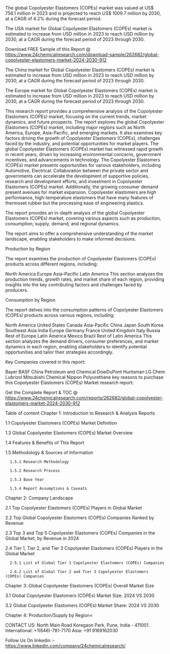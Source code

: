 The global Copolyester Elastomers (COPEs) market was valued at US$ 756.1 million in 2023 and is projected to reach US$ 1009.7 million by 2030, at a CAGR of 4.2% during the forecast period.

The USA market for Global Copolyester Elastomers (COPEs)  market is estimated to increase from USD million in 2023 to reach USD million by 2030, at a CAGR during the forecast period of 2023 through 2030.

Download FREE Sample of this Report @ https://www.24chemicalresearch.com/download-sample/262682/global-copolyester-elastomers-market-2024-2030-912

The China market for Global Copolyester Elastomers (COPEs)  market is estimated to increase from USD million in 2023 to reach USD million by 2030, at a CAGR during the forecast period of 2023 through 2030.

The Europe market for Global Copolyester Elastomers (COPEs)  market is estimated to increase from USD million in 2023 to reach USD million by 2030, at a CAGR during the forecast period of 2023 through 2030.

This research report provides a comprehensive analysis of the Copolyester Elastomers (COPEs) market, focusing on the current trends, market dynamics, and future prospects. The report explores the global Copolyester Elastomers (COPEs) market, including major regions such as North America, Europe, Asia-Pacific, and emerging markets. It also examines key factors driving the growth of Copolyester Elastomers (COPEs), challenges faced by the industry, and potential opportunities for market players. The global Copolyester Elastomers (COPEs) market has witnessed rapid growth in recent years, driven by increasing environmental concerns, government incentives, and advancements in technology. The Copolyester Elastomers (COPEs) market presents opportunities for various stakeholders, including Automotive, Electrical. Collaboration between the private sector and governments can accelerate the development of supportive policies, research and development efforts, and investment in Copolyester Elastomers (COPEs) market. Additionally, the growing consumer demand present avenues for market expansion.  Copolyester elastomers are high performance, high-temperature elastomers that have many features of thermoset rubber but the processing ease of engineering plastics.

The report provides an in-depth analysis of the global Copolyester Elastomers (COPEs) market, covering various aspects such as production, consumption, supply, demand, and regional dynamics.

The report aims to offer a comprehensive understanding of the market landscape, enabling stakeholders to make informed decisions.

Production by Region

The report examines the production of Copolyester Elastomers (COPEs) products across different regions, including:

North America
Europe
Asia–Pacific
Latin America
This section analyzes the production trends, growth rates, and market share of each region, providing insights into the key contributing factors and challenges faced by producers.

Consumption by Region

The report delves into the consumption patterns of Copolyester Elastomers (COPEs) products across various regions, including:

North America
United States
Canada
Asia-Pacific
China
Japan
South Korea
Southeast Asia
India
Europe
Germany
France
United Kingdom
Italy
Russia
Rest of Europe
Latin America
Mexico
Brazil
Rest of Latin America
This section analyzes the demand drivers, consumer preferences, and market dynamics in each region, enabling stakeholders to identify potential opportunities and tailor their strategies accordingly.

Key Companies covered in this report:

Bayer
BASF
China Petroleum and Chemical
DowDuPont
Huntsman
LG Chem
Lubrizol
Mitsubishi Chemical
Nippon Polyurethane
key reasons to purchase this Copolyester Elastomers (COPEs) Market research report:

Get the Complete Report & TOC @ https://www.24chemicalresearch.com/reports/262682/global-copolyester-elastomers-market-2024-2030-912

Table of content
Chapter 1: Introduction to Research & Analysis Reports


1.1 Copolyester Elastomers (COPEs) Market Definition

1.3 Global Copolyester Elastomers (COPEs) Market Overview

1.4 Features & Benefits of This Report

1.5 Methodology & Sources of Information

      1.5.1 Research Methodology

      1.5.2 Research Process

      1.5.3 Base Year

      1.5.4 Report Assumptions & Caveats


Chapter 2: Company Landscape


2.1 Top Copolyester Elastomers (COPEs) Players in Global Market

2.2 Top Global Copolyester Elastomers (COPEs) Companies Ranked by Revenue

2.3 Top 3 and Top 5 Copolyester Elastomers (COPEs) Companies in the Global Market, by Revenue in 2024

2.4 Tier 1, Tier 2, and Tier 3 Copolyester Elastomers (COPEs) Players in the Global Market

      2.5.1 List of Global Tier 1 Copolyester Elastomers (COPEs) Companies

      2.6.2 List of Global Tier 2 and Tier 3 Copolyester Elastomers (COPEs) Companies


Chapter 3: Global Copolyester Elastomers (COPEs) Overall Market Size


3.1 Global Copolyester Elastomers (COPEs) Market Size: 2024 VS 2030

3.2 Global Copolyester Elastomers (COPEs) Market Share: 2024 VS 2030


Chapter 4: Production/Supply by Region<

CONTACT US:
North Main Road Koregaon Park, Pune, India - 411001.
International: +1(646)-781-7170
Asia: +91 9169162030

Follow Us On linkedin :- https://www.linkedin.com/company/24chemicalresearch/

